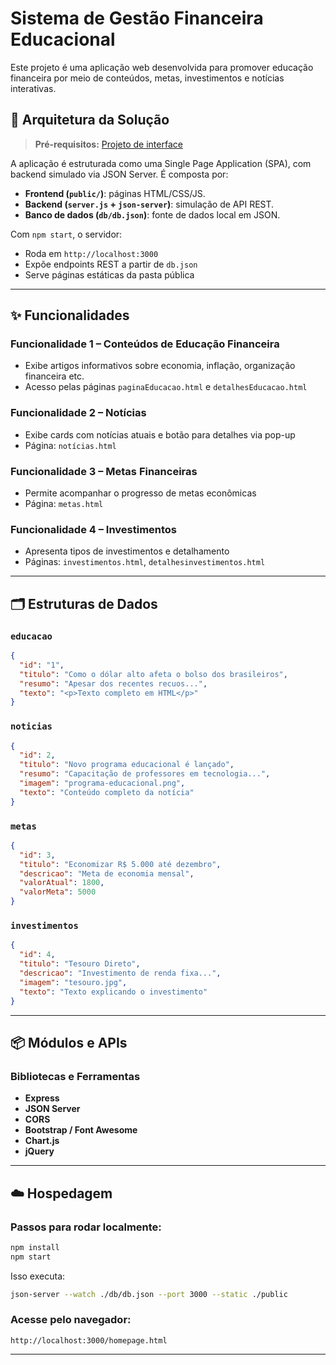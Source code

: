 
# Sistema de Gestão Financeira Educacional

Este projeto é uma aplicação web desenvolvida para promover educação financeira por meio de conteúdos, metas, investimentos e notícias interativas.

## 🧱 Arquitetura da Solução

> **Pré-requisitos:** [Projeto de interface](05-Projeto-interface.md)

A aplicação é estruturada como uma Single Page Application (SPA), com backend simulado via JSON Server. É composta por:

- **Frontend (`public/`)**: páginas HTML/CSS/JS.
- **Backend (`server.js` + `json-server`)**: simulação de API REST.
- **Banco de dados (`db/db.json`)**: fonte de dados local em JSON.

Com `npm start`, o servidor:
- Roda em `http://localhost:3000`
- Expõe endpoints REST a partir de `db.json`
- Serve páginas estáticas da pasta pública

---

## ✨ Funcionalidades

### Funcionalidade 1 – Conteúdos de Educação Financeira

- Exibe artigos informativos sobre economia, inflação, organização financeira etc.
- Acesso pelas páginas `paginaEducacao.html` e `detalhesEducacao.html`

### Funcionalidade 2 – Notícias

- Exibe cards com notícias atuais e botão para detalhes via pop-up
- Página: `notícias.html`

### Funcionalidade 3 – Metas Financeiras

- Permite acompanhar o progresso de metas econômicas
- Página: `metas.html`

### Funcionalidade 4 – Investimentos

- Apresenta tipos de investimentos e detalhamento
- Páginas: `investimentos.html`, `detalhesinvestimentos.html`

---

## 🗂️ Estruturas de Dados

### `educacao`

```json
{
  "id": "1",
  "titulo": "Como o dólar alto afeta o bolso dos brasileiros",
  "resumo": "Apesar dos recentes recuos...",
  "texto": "<p>Texto completo em HTML</p>"
}
```

### `noticias`

```json
{
  "id": 2,
  "titulo": "Novo programa educacional é lançado",
  "resumo": "Capacitação de professores em tecnologia...",
  "imagem": "programa-educacional.png",
  "texto": "Conteúdo completo da notícia"
}
```

### `metas`

```json
{
  "id": 3,
  "titulo": "Economizar R$ 5.000 até dezembro",
  "descricao": "Meta de economia mensal",
  "valorAtual": 1800,
  "valorMeta": 5000
}
```

### `investimentos`

```json
{
  "id": 4,
  "titulo": "Tesouro Direto",
  "descricao": "Investimento de renda fixa...",
  "imagem": "tesouro.jpg",
  "texto": "Texto explicando o investimento"
}
```

---

## 📦 Módulos e APIs

### Bibliotecas e Ferramentas

- **Express**
- **JSON Server**
- **CORS**
- **Bootstrap / Font Awesome**
- **Chart.js**
- **jQuery**

---

## ☁️ Hospedagem

### Passos para rodar localmente:

```bash
npm install
npm start
```

Isso executa:

```bash
json-server --watch ./db/db.json --port 3000 --static ./public
```

### Acesse pelo navegador:
```
http://localhost:3000/homepage.html
```

---
